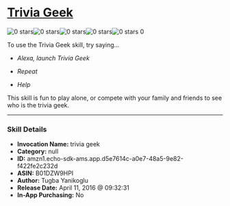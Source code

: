 # [Trivia Geek](http://alexa.amazon.com/#skills/amzn1.echo-sdk-ams.app.d5e7614c-a0e7-48a5-9e82-f422fe2c232d)
![0 stars](../../images/ic_star_border_black_18dp_1x.png)![0 stars](../../images/ic_star_border_black_18dp_1x.png)![0 stars](../../images/ic_star_border_black_18dp_1x.png)![0 stars](../../images/ic_star_border_black_18dp_1x.png)![0 stars](../../images/ic_star_border_black_18dp_1x.png) 0

To use the Trivia Geek skill, try saying...

* *Alexa, launch Trivia Geek*

* *Repeat*

* *Help*

This skill is fun to play alone, or compete with your family and friends to see who is the trivia geek.

***

### Skill Details

* **Invocation Name:** trivia geek
* **Category:** null
* **ID:** amzn1.echo-sdk-ams.app.d5e7614c-a0e7-48a5-9e82-f422fe2c232d
* **ASIN:** B01DZW9HPI
* **Author:** Tugba Yanikoglu
* **Release Date:** April 11, 2016 @ 09:32:31
* **In-App Purchasing:** No
